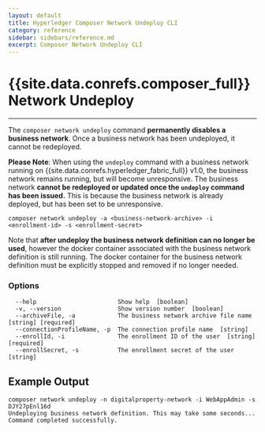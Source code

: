 ```yaml
---
layout: default
title: Hyperledger Composer Network Undeploy CLI
category: reference
sidebar: sidebars/reference.md
excerpt: Composer Network Undeploy CLI
---
```


# {{site.data.conrefs.composer_full}} Network Undeploy

---

The `composer network undeploy` command **permanently disables a business network**. Once a business network has been undeployed, it cannot be redeployed.

**Please Note**: When using the `undeploy` command with a business network running on {{site.data.conrefs.hyperledger_fabric_full}} v1.0, the business network remains running, but will become unresponsive. The business network **cannot be redeployed or updated once the `undeploy` command has been issued.** This is because the business network is already deployed, but has been set to be unresponsive.

```
composer network undeploy -a <business-network-archive> -i <enrollment-id> -s <enrollment-secret>
```

Note that **after undeploy the business network definition can no longer be used**, however the docker container
associated with the business network definition is still running. The docker container for the business network
definition must be explicitly stopped and removed if no longer needed.

### Options
```
  --help                       Show help  [boolean]
  -v, --version                Show version number  [boolean]
  --archiveFile, -a            The business network archive file name  [string] [required]
  --connectionProfileName, -p  The connection profile name  [string]
  --enrollId, -i               The enrollment ID of the user  [string] [required]
  --enrollSecret, -s           The enrollment secret of the user  [string]
  ```

## Example Output

```
composer network undeploy -n digitalproperty-network -i WebAppAdmin -s DJY27pEnl16d
Undeploying business network definition. This may take some seconds...
Command completed successfully.
```
